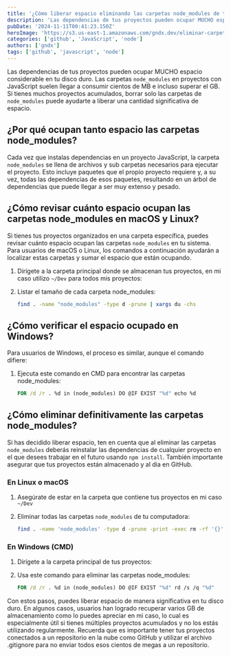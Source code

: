 ```yaml
---
title: '¿Cómo liberar espacio eliminando las carpetas node_modules de tus proyectos?'
description: 'Las dependencias de tus proyectos pueden ocupar MUCHO espacio considerable en tu disco duro. Las carpetas `node_modules` en proyectos con JavaScript suelen llegar a consumir cientos de MB e incluso superar el GB. '
pubDate: '2024-11-11T00:41:23.150Z'
heroImage: 'https://s3.us-east-1.amazonaws.com/gndx.dev/eliminar-carpeta-node-modules-gndx.png'
categories: ['github', 'JavaScript', 'node']
authors: ['gndx']
tags: ['github', 'javascript', 'node']
---
```


Las dependencias de tus proyectos pueden ocupar MUCHO espacio considerable en tu disco duro. Las carpetas `node_modules` en proyectos con JavaScript suelen llegar a consumir cientos de MB e incluso superar el GB. Si tienes muchos proyectos acumulados, borrar solo las carpetas de `node_modules` puede ayudarte a liberar una cantidad significativa de espacio.

## ¿Por qué ocupan tanto espacio las carpetas node_modules?

Cada vez que instalas dependencias en un proyecto JavaScript, la carpeta `node_modules` se llena de archivos y sub carpetas necesarios para ejecutar el proyecto. Esto incluye paquetes que el propio proyecto requiere y, a su vez, todas las dependencias de esos paquetes, resultando en un árbol de dependencias que puede llegar a ser muy extenso y pesado.

## ¿Cómo revisar cuánto espacio ocupan las carpetas node_modules en macOS y Linux?

Si tienes tus proyectos organizados en una carpeta específica, puedes revisar cuánto espacio ocupan las carpetas `node_modules` en tu sistema. Para usuarios de macOS o Linux, los comandos a continuación ayudarán a localizar estas carpetas y sumar el espacio que están ocupando.

1. Dirígete a la carpeta principal donde se almacenan tus proyectos, en mi caso utilizo `~/Dev` para todos mis proyectos:

2. Listar el tamaño de cada carpeta node_modules:

   ```bash
   find . -name "node_modules" -type d -prune | xargs du -chs
   ```

## ¿Cómo verificar el espacio ocupado en Windows?

Para usuarios de Windows, el proceso es similar, aunque el comando difiere:

1. Ejecuta este comando en CMD para encontrar las carpetas node_modules:
   ```cmd
   FOR /d /r . %d in (node_modules) DO @IF EXIST "%d" echo %d
   ```

## ¿Cómo eliminar definitivamente las carpetas node_modules?

Si has decidido liberar espacio, ten en cuenta que al eliminar las carpetas `node_modules` deberás reinstalar las dependencias de cualquier proyecto en el que desees trabajar en el futuro usando `npm install`. También importante asegurar que tus proyectos están almacenado y al dia en GitHub.

### En Linux o macOS

1. Asegúrate de estar en la carpeta que contiene tus proyectos en mi caso `~/Dev`

2. Eliminar todas las carpetas `node_modules` de tu computadora:
   ```bash
   find . -name 'node_modules' -type d -prune -print -exec rm -rf '{}' \;
   ```

### En Windows (CMD)

1. Dirígete a la carpeta principal de tus proyectos:

2. Usa este comando para eliminar las carpetas node_modules:
   ```cmd
   FOR /d /r . %d in (node_modules) DO @IF EXIST "%d" rd /s /q "%d"
   ```

Con estos pasos, puedes liberar espacio de manera significativa en tu disco duro. En algunos casos, usuarios han logrado recuperar varios GB de almacenamiento como lo puedes apreciar en mi caso, lo cual es especialmente útil si tienes múltiples proyectos acumulados y no los estás utilizando regularmente. Recuerda que es importante tener tus proyectos conectados a un repositorio en la nube como GitHub y utilizar el archivo .gitignore para no enviar todos esos cientos de megas a un repositorio.
